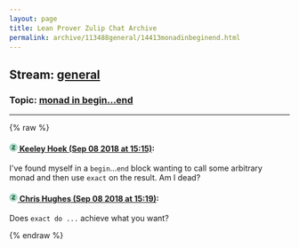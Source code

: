```yaml
---
layout: page
title: Lean Prover Zulip Chat Archive 
permalink: archive/113488general/14413monadinbeginend.html
---
```


## Stream: [general](index.html)
### Topic: [monad in begin...end](14413monadinbeginend.html)

---


{% raw %}
#### [![Click to go to Zulip](../../assets/img/zulip2.png) Keeley Hoek (Sep 08 2018 at 15:15)](https://leanprover.zulipchat.com/#narrow/stream/113488-general/topic/monad%20in%20begin...end/near/133567756):
I've found myself in a `begin`...`end` block wanting to call some arbitrary monad and then use `exact` on the result. Am I dead?

#### [![Click to go to Zulip](../../assets/img/zulip2.png) Chris Hughes (Sep 08 2018 at 15:19)](https://leanprover.zulipchat.com/#narrow/stream/113488-general/topic/monad%20in%20begin...end/near/133567870):
Does `exact do ...` achieve what you want?


{% endraw %}
